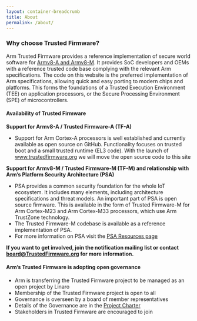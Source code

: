 ```yaml
---
layout: container-breadcrumb
title: About
permalink: /about/
---
```

### Why choose Trusted Firmware?

Arm Trusted Firmware provides a reference implementation of secure world software for [Armv8-A and Armv8-M](https://developer.arm.com/products/architecture). It provides SoC developers and OEMs with a reference trusted code base complying with the relevant Arm specifications. The code on this website is the preferred implementation of Arm specifications, allowing quick and easy porting to modern chips and platforms. This forms the foundations of a Trusted Execution Environment (TEE) on application processors, or the Secure Processing Environment (SPE) of microcontrollers.

  

#### Availability of Trusted Firmware

**Support for Armv8-A / Trusted Firmware-A (TF-A)**

*   Support for Arm Cortex-A processors is well established and currently available as open source on GitHub. Functionality focuses on trusted boot and a small trusted runtime (EL3 code). With the launch of www.trustedfirmware.org we will move the open source code to this site

**Support for Armv8-M / Trusted Firmware-M (TF-M) and relationship with Arm’s Platform Security Architecture (PSA)**

*   PSA provides a common security foundation for the whole IoT ecosystem. It includes many elements, including architecture specifications and threat models. An important part of PSA is open source firmware. This is available in the form of Trusted Firmware-M for Arm Cortex-M23 and Arm Cortex-M33 processors, which use Arm TrustZone technology.
*   The Trusted Firmware-M codebase is available as a reference implementation of PSA.
*   For more information on PSA visit the [PSA Resources page](https://www.arm.com/psa-resources)

**If you want to get involved, join the notification mailing list or contact board@TrustedFirmware.org for more information.**  
  

#### Arm’s Trusted Firmware is adopting open governance

*   Arm is transferring the Trusted Firmware project to be managed as an open project by Linaro
*   Membership of the Trusted Firmware project is open to all
*   Governance is overseen by a board of member representatives
*   Details of the Governance are in the [Project Charter](/docs/Trusted_Firmware_Charter_v_2019-01-21.pdf)
*   Stakeholders in Trusted Firmware are encouraged to join
